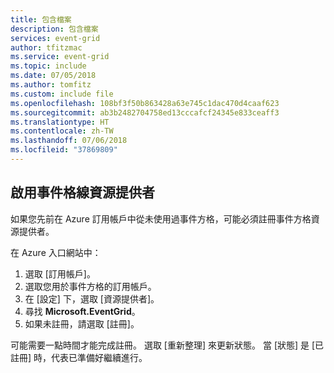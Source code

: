 ```yaml
---
title: 包含檔案
description: 包含檔案
services: event-grid
author: tfitzmac
ms.service: event-grid
ms.topic: include
ms.date: 07/05/2018
ms.author: tomfitz
ms.custom: include file
ms.openlocfilehash: 108bf3f50b863428a63e745c1dac470d4caaf623
ms.sourcegitcommit: ab3b2482704758ed13cccafcf24345e833ceaff3
ms.translationtype: HT
ms.contentlocale: zh-TW
ms.lasthandoff: 07/06/2018
ms.locfileid: "37869809"
---
```

## <a name="enable-event-grid-resource-provider"></a>啟用事件格線資源提供者

如果您先前在 Azure 訂用帳戶中從未使用過事件方格，可能必須註冊事件方格資源提供者。

在 Azure 入口網站中：

1. 選取 [訂用帳戶]。
1. 選取您用於事件方格的訂用帳戶。
1. 在 [設定] 下，選取 [資源提供者]。
1. 尋找 **Microsoft.EventGrid**。
1. 如果未註冊，請選取 [註冊]。 

可能需要一點時間才能完成註冊。 選取 [重新整理] 來更新狀態。 當 [狀態] 是 [已註冊] 時，代表已準備好繼續進行。